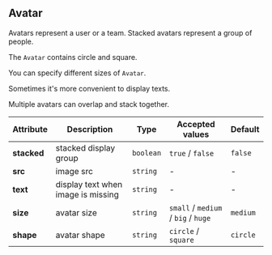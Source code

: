## Avatar

Avatars represent a user or a team. Stacked avatars represent a group of people.

<ex-code name="ex-avatar-default"/>

The <code>Avatar</code> contains circle and square.

</ex-code>

<ex-code name="ex-avatar-size"/>

You can specify different sizes of <code>Avatar</code>.

</ex-code>

<ex-code name="ex-avatar-text"/>

Sometimes it's more convenient to display texts.

</ex-code>

<ex-code name="ex-avatar-stacked"/>

Multiple avatars can overlap and stack together.

</ex-code>

<ex-footer edit-link="https://github.com/zeit-ui/vue/edit/master/docs/en-us/components/avatar.md">

| Attribute   | Description                        | Type      | Accepted values                     | Default  |
| ----------- | ---------------------------------- | --------- | ----------------------------------- | -------- |
| **stacked** | stacked display group              | `boolean` | `true` / `false`                    | `false`  |
| **src**     | image src                          | `string`  | -                                   | -        |
| **text**    | display text when image is missing | `string`  | -                                   | -        |
| **size**    | avatar size                        | `string`  | `small` / `medium` / `big` / `huge` | `medium` |
| **shape**   | avatar shape                       | `string`  | `circle` / `square`                 | `circle` |

</ex-footer>
